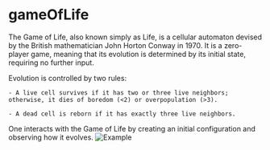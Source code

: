 # gameOfLife
The Game of Life, also known simply as Life, is a cellular automaton devised by the British mathematician John Horton Conway in 1970. 
It is a zero-player game, meaning that its evolution is determined by its initial state, requiring no further input. 

Evolution is controlled by two rules:

    - A live cell survives if it has two or three live neighbors; otherwise, it dies of boredom (<2) or overpopulation (>3).

    - A dead cell is reborn if it has exactly three live neighbors.
 
One interacts with the Game of Life by creating an initial configuration and observing how it evolves. 
![Example](GoL.gif)
